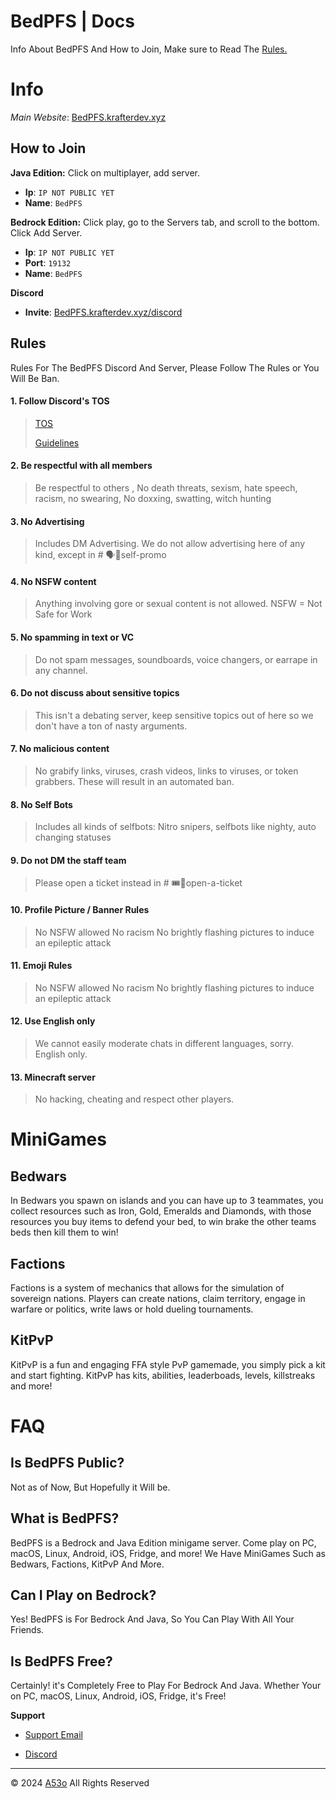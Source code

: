 # BedPFS | Docs
Info About BedPFS And How to Join, Make sure to Read The [Rules.](#rules)

# Info
*Main Website*: [BedPFS.krafterdev.xyz](https://bedpfs.krafterdev.xyz)

## How to Join
**Java Edition:**
Click on multiplayer, add server.
- **Ip**: `IP NOT PUBLIC YET`
- **Name**: `BedPFS`

**Bedrock Edition:**
Click play, go to the Servers tab, and scroll to the bottom. Click Add Server.
- **Ip**: `IP NOT PUBLIC YET`
- **Port**: `19132`
- **Name**: `BedPFS`

**Discord**
- **Invite**: [BedPFS.krafterdev.xyz/discord](https://BedPFS.krafterdev.xyz/discord)

## Rules
Rules For The BedPFS Discord And Server, Please Follow The Rules or You Will Be Ban.

#### 1. Follow Discord's TOS
> [TOS](https://discordapp.com/terms)
> 
> [Guidelines](https://discordapp.com/guidelines)

#### 2. Be respectful with all members
> Be respectful to others , No death threats, sexism, hate speech, racism, no swearing,
> No doxxing, swatting, witch hunting

#### 3. No Advertising
> Includes DM Advertising. We do not allow advertising here of any kind, except in # 🗣🔹self-promo

#### 4. No NSFW content
> Anything involving gore or sexual content is not allowed.
> NSFW = Not Safe for Work

#### 5. No spamming in text or VC
> Do not spam messages, soundboards, voice changers, or earrape in any channel.

#### 6. Do not discuss about sensitive topics
> This isn't a debating server, keep sensitive topics out of here so we don't have a ton of nasty arguments.

#### 7. No malicious content
> No grabify links, viruses, crash videos, links to viruses, or token grabbers. These will result in an automated ban.

#### 8. No Self Bots
> Includes all kinds of selfbots: Nitro snipers, selfbots like nighty, auto changing statuses

#### 9. Do not DM the staff team
> Please open a ticket instead in # 🎟🔹open-a-ticket

#### 10. Profile Picture / Banner Rules
> No NSFW allowed
> No racism
> No brightly flashing pictures to induce an epileptic attack

#### 11. Emoji Rules
> No NSFW allowed
> No racism
> No brightly flashing pictures to induce an epileptic attack

#### 12. Use English only
> We cannot easily moderate chats in different languages, sorry. English only.

#### 13. Minecraft server  
> No hacking, cheating and respect other players.

# MiniGames

## Bedwars
In Bedwars you spawn on islands and you can have up to 3 teammates, you collect resources such as Iron, Gold, Emeralds and Diamonds, with those resources you buy items to defend your bed, to win brake the other teams beds then kill them to win!

## Factions
Factions is a system of mechanics that allows for the simulation of sovereign nations. Players can create nations, claim territory, engage in warfare or politics, write laws or hold dueling tournaments.

## KitPvP
KitPvP is a fun and engaging FFA style PvP gamemade, you simply pick a kit and start fighting. KitPvP has kits, abilities, leaderboads, levels, killstreaks and more!

# FAQ

## Is BedPFS Public?
Not as of Now, But Hopefully it Will be.

## What is BedPFS?
BedPFS is a Bedrock and Java Edition minigame server. 
Come play on PC, macOS, Linux, Android, iOS, Fridge, and more!
We Have MiniGames Such as Bedwars, Factions, KitPvP And More.

## Can I Play on Bedrock?
Yes! BedPFS is For Bedrock And Java, So You Can Play With All Your Friends.

## Is BedPFS Free?
Certainly! it's Completely Free to Play For Bedrock And Java. Whether Your on PC, macOS, Linux, Android, iOS, Fridge, it's Free!

**Support**
- [Support Email](mailto:support.BedPFS@proton.me)

- [Discord](https://bedpfs.krafterdev.xyz/discord/)



_________________________________________________________ 

©️ 2024 [A53o](https://a53o.github.io) All Rights Reserved
